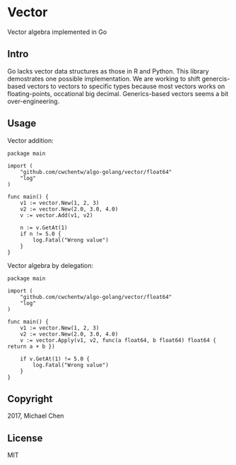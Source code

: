# Vector

Vector algebra implemented in Go

## Intro

Go lacks vector data structures as those in R and Python. This library demostrates one possible implementation. We are working to shift genercis-based vectors to vectors to specific types because most vectors works on floating-points, occational big decimal. Generics-based vectors seems a bit over-engineering.

## Usage

Vector addition:

```
package main

import (
	"github.com/cwchentw/algo-golang/vector/float64"
	"log"
)

func main() {
	v1 := vector.New(1, 2, 3)
	v2 := vector.New(2.0, 3.0, 4.0)
	v := vector.Add(v1, v2)

	n := v.GetAt(1)
	if n != 5.0 {
		log.Fatal("Wrong value")
	}
}
```

Vector algebra by delegation:

```
package main

import (
	"github.com/cwchentw/algo-golang/vector/float64"
	"log"
)

func main() {
	v1 := vector.New(1, 2, 3)
	v2 := vector.New(2.0, 3.0, 4.0)
	v := vector.Apply(v1, v2, func(a float64, b float64) float64 { return a + b })

	if v.GetAt(1) != 5.0 {
		log.Fatal("Wrong value")
	}
}
```

## Copyright

2017, Michael Chen

## License

MIT